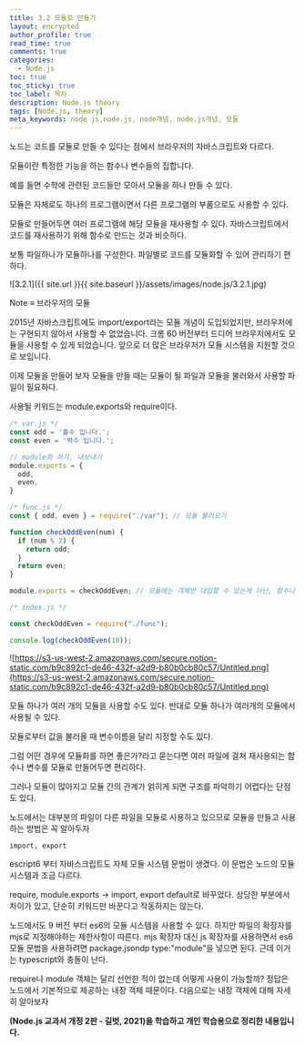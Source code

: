 ```yaml
---
title: 3.2 모듈로 만들기
layout: encrypted
author_profile: true
read_time: true
comments: true
categories:
  - Node.js
toc: true
toc_sticky: true
toc_label: 목차
description: Node.js theory
tags: [Node.js, theory]
meta_keywords: node js,node.js, node개념, node.js개념, 모듈
---
```


노드는 코드를 모듈로 만들 수 있다는 점에서 브라우저의 자바스크립트와 다르다.

모듈이란 특정한 기능을 하는 함수나 변수들의 집합니다.

예를 들면 수학에 관련된 코드들만 모아서 모듈을 하나 만들 수 있다.

모듈은 자체로도 하나의 프로그램이면서 다른 프로그램의 부품으로도 사용할 수 있다.

모듈로 만들어두면 여러 프로그램에 해당 모듈을 재사용할 수 있다. 자바스크립트에서 코드를 재사용하기 위해 함수로 만드는 것과 비슷하다.

보통 파일하나가 모듈하나를 구성한다. 파일별로 코드를 모듈화할 수 있어 관리하기 편하다.

![3.2.1]({{ site.url }}{{ site.baseurl }}/assets/images/node.js/3.2.1.jpg)

Note ≡ 브라우저의 모듈

2015년 자바스크립트에도 import/export라는 모듈 개념이 도입되었지만, 브라우저에는 구현되지 않아서 사용할 수 없었습니다. 크롬 60 버전부터 드디어 브라우저에서도 모듈을 사용할 수 있게 되었습니다. 앞으로 더 많은 브라우저가 모듈 시스템을 지원할 것으로 보입니다.

이제 모듈을 만들어 보자 모듈을 만들 때는 모듈이 될 파일과 모듈을 불러와서 사용할 파일이 필요하다.

사용될 키워드는 module.exports와 require이다.

```jsx
/* var.js */
const odd = '홀수 입니다.';
const even = '짝수 입니다.';

// module화 하기, 내보내기
module.exports = {
  odd,
  even,
}
```

```jsx
/* func.js */
const { odd, even } = require("./var"); // 모듈 불러오기

function checkOddEven(num) {
  if (num % 2) {
    return odd;
  }
  return even;
}

module.exports = checkOddEven; // 모듈에는 객체만 대입할 수 있는게 아닌, 함수나 변수를 대입해도 무방하다.
```

```jsx
/* index.js */

const checkOddEven = require("./func");

console.log(checkOddEven(10));
```

![https://s3-us-west-2.amazonaws.com/secure.notion-static.com/b9c892c1-de46-432f-a2d9-b80b0cb80c57/Untitled.png](https://s3-us-west-2.amazonaws.com/secure.notion-static.com/b9c892c1-de46-432f-a2d9-b80b0cb80c57/Untitled.png)

모듈 하나가 여러 개의 모듈을 사용할 수도 있다. 반대로 모듈 하나가 여러개의 모듈에서 사용될 수 있다.

모듈로부터 값을 불러올 때 변수이름을 달리 지정할 수도 있다.

그럼 어떤 경우에 모듈화를 하면 좋은가?라고 묻는다면 여러 파일에 걸쳐 재사용되는 함수나 변수를 모듈로 만들어두면 편리하다. 

그러나 모듈이 많아지고 모듈 간의 관계가 얽히게 되면 구조를 파악하기 어렵다는 단점도 있다.

노드에서는 대부분의 파일이 다른 파일을 모듈로 사용하고 있으므로 모듈을 만들고 사용하는 방법은 꼭 알아두자

`import, export`

escript6 부터 자바스크립트도 자체 모듈 시스템 문법이 생겼다. 이 문법은 노드의 모듈 시스템과 조금 다르다.

require, module.exports → import, export default로 바꾸었다. 상당한 부분에서 차이가 있고, 단순히 키워드만 바꾼다고 작동하지는 않는다.

노드에서도 9 버전 부터 es6의 모듈 시스템을 사용할 수 있다. 하지만 파일의 확장자를 mjs로 지정해야하는 제한사항이 따른다. mjs 확장자 대신 js 확장자를 사용하면서 es6 모듈 문법을 사용하려면 package.jsondp type:"module"을 넣으면 된다. 근데 이거는 typescript와 충돌이 난다.

require나 module 객체는 달리 선언한 적이 없는데 어떻게 사용이 가능할까? 정답은 노드에서 기본적으로 제공하는 내장 객체 때문이다. 다음으로는 내장 객체에 대해 자세히 알아보자

**(Node.js 교과서 개정 2판 - 길벗, 2021)을 학습하고 개인 학습용으로 정리한 내용입니다.**